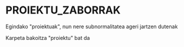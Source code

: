 # PROIEKTU_ZABORRAK
Egindako "proiektuak", nun nere subnormalitatea ageri jartzen dutenak

Karpeta bakoitza "proiektu" bat da

